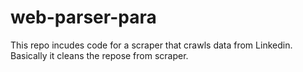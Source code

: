 # web-parser-para
This repo incudes code for a scraper that crawls data from Linkedin. Basically it cleans the repose from scraper.
